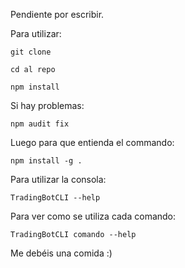 Pendiente por escribir.

Para utilizar:

    git clone

    cd al repo 

    npm install

Si hay problemas:

    npm audit fix 

Luego para que entienda el commando:

    npm install -g .

Para utilizar la consola:

    TradingBotCLI --help

Para ver como se utiliza cada comando:

    TradingBotCLI comando --help

Me debéis una comida :)